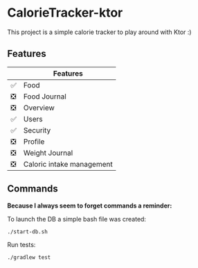 # CalorieTracker-ktor

This project is a simple calorie tracker to play around with Ktor :)

## Features

|   | Features                  |
|---|---------------------------|
| ✅ | Food                      |
| ❎ | Food Journal              |
| ❎ | Overview                  |
| ✅ | Users                     |
| ✅ | Security                  |
| ❎ | Profile                   |
| ❎ | Weight Journal            |
| ❎ | Caloric intake management |

## Commands

__Because I always seem to forget commands a reminder:__

To launch the DB a simple bash file was created:

```shell
./start-db.sh
```

Run tests:

```shell
./gradlew test
```
